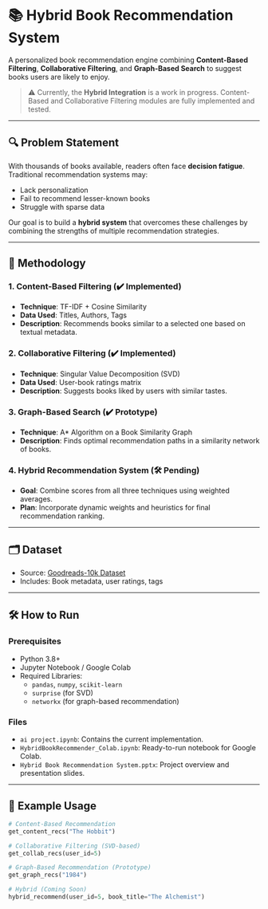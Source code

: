 # 📚 Hybrid Book Recommendation System

A personalized book recommendation engine combining **Content-Based Filtering**, **Collaborative Filtering**, and **Graph-Based Search** to suggest books users are likely to enjoy.

> ⚠️ Currently, the **Hybrid Integration** is a work in progress. Content-Based and Collaborative Filtering modules are fully implemented and tested.

---

## 🔍 Problem Statement

With thousands of books available, readers often face **decision fatigue**. Traditional recommendation systems may:
- Lack personalization
- Fail to recommend lesser-known books
- Struggle with sparse data

Our goal is to build a **hybrid system** that overcomes these challenges by combining the strengths of multiple recommendation strategies.

---

## 🧠 Methodology

### 1. Content-Based Filtering (✔️ Implemented)
- **Technique**: TF-IDF + Cosine Similarity
- **Data Used**: Titles, Authors, Tags
- **Description**: Recommends books similar to a selected one based on textual metadata.

### 2. Collaborative Filtering (✔️ Implemented)
- **Technique**: Singular Value Decomposition (SVD)
- **Data Used**: User-book ratings matrix
- **Description**: Suggests books liked by users with similar tastes.

### 3. Graph-Based Search (✔️ Prototype)
- **Technique**: A* Algorithm on a Book Similarity Graph
- **Description**: Finds optimal recommendation paths in a similarity network of books.

### 4. Hybrid Recommendation System (🛠️ Pending)
- **Goal**: Combine scores from all three techniques using weighted averages.
- **Plan**: Incorporate dynamic weights and heuristics for final recommendation ranking.

---

## 🗂️ Dataset

- Source: [Goodreads-10k Dataset](https://www.kaggle.com/datasets)
- Includes: Book metadata, user ratings, tags

---

## 🛠️ How to Run

### Prerequisites
- Python 3.8+
- Jupyter Notebook / Google Colab
- Required Libraries:
  - `pandas`, `numpy`, `scikit-learn`
  - `surprise` (for SVD)
  - `networkx` (for graph-based recommendation)

### Files
- `ai project.ipynb`: Contains the current implementation.
- `HybridBookRecommender_Colab.ipynb`: Ready-to-run notebook for Google Colab.
- `Hybrid Book Recommendation System.pptx`: Project overview and presentation slides.

---

## 🧪 Example Usage

```python
# Content-Based Recommendation
get_content_recs("The Hobbit")

# Collaborative Filtering (SVD-based)
get_collab_recs(user_id=5)

# Graph-Based Recommendation (Prototype)
get_graph_recs("1984")

# Hybrid (Coming Soon)
hybrid_recommend(user_id=5, book_title="The Alchemist")
